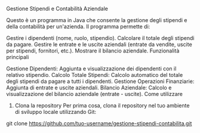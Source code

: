 Gestione Stipendi e Contabilità Aziendale

Questo è un programma in Java che consente la gestione degli stipendi e della contabilità per un'azienda. Il programma permette di:

Gestire i dipendenti (nome, ruolo, stipendio).
Calcolare il totale degli stipendi da pagare.
Gestire le entrate e le uscite aziendali (entrate da vendite, uscite per stipendi, fornitori, etc.).
Mostrare il bilancio aziendale.
Funzionalità principali

Gestione Dipendenti: Aggiunta e visualizzazione dei dipendenti con il relativo stipendio.
Calcolo Totale Stipendi: Calcolo automatico del totale degli stipendi da pagare a tutti i dipendenti.
Gestione Operazioni Finanziarie: Aggiunta di entrate e uscite aziendali.
Bilancio Aziendale: Calcolo e visualizzazione del bilancio aziendale (entrate - uscite).
Come utilizzare

1. Clona la repository
Per prima cosa, clona il repository nel tuo ambiente di sviluppo locale utilizzando Git:

git clone https://github.com/tuo-username/gestione-stipendi-contabilita.git
